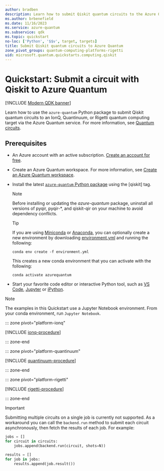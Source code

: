 ```yaml
---
author: bradben
description: Learn how to submit Qiskit quantum circuits to the Azure Quantum service.
ms.author: brbenefield
ms.date: 11/16/2023
ms.service: azure-quantum
ms.subservice: qdk
ms.topic: quickstart
no-loc: ['Python', '$$v', target, targets]
title: Submit Qiskit quantum circuits to Azure Quantum
zone_pivot_groups: quantum-computing-platforms-rigetti
uid: microsoft.quantum.quickstarts.computing.qiskit
--- 
```


# Quickstart: Submit a circuit with Qiskit to Azure Quantum

[!INCLUDE [Modern QDK banner](includes/new-qdk-support.md)]

Learn how to use the `azure-quantum` Python package to submit Qiskit quantum circuits to an IonQ, Quantinuum, or Rigetti quantum computing target via the Azure Quantum service. For more information, see [Quantum circuits](xref:microsoft.quantum.concepts.circuits).

## Prerequisites

- An Azure account with an active subscription. [Create an account for free](https://azure.microsoft.com/free/?WT.mc_id=A261C142F).
- Create an Azure Quantum workspace. For more information, see [Create an Azure Quantum workspace](xref:microsoft.quantum.how-to.workspace).
- Install the latest [`azure-quantum` Python package](xref:microsoft.quantum.install-qdk.overview#use-python-with-qiskit-and-cirq) using the \[qiskit\] tag.

    > [!NOTE]
    > Before installing or updating the *azure-quantum* package, uninstall all versions of pyqir, pyqir-*, and qiskit-qir on your machine to avoid dependency conflicts. 

    > [!TIP]
    > If you are using [Miniconda](https://docs.conda.io/en/latest/miniconda.html) or [Anaconda](https://www.anaconda.com/products/individual#Downloads), you can optionally create a new environment by downloading [environment.yml](https://github.com/microsoft/azure-quantum-python/blob/main/azure-quantum/environment.yml) and running the following:
    >
    >```shell
    >conda env create -f environment.yml
    >```
    >
    > This creates a new conda environment that you can activate with the following:
    >
    >```shell
    >conda activate azurequantum

- Start your favorite code editor or interactive Python tool, such as [VS Code](https://code.visualstudio.com/docs/python/jupyter-support-py), [Jupyter](https://jupyter.readthedocs.io/en/latest/content-quickstart.html) or [iPython](https://ipython.readthedocs.io/en/stable/interactive/tutorial.html).

> [!NOTE]
> The examples in this Quickstart use a Jupyter Notebook environment. From your conda environment, run `Jupyter Notebook`.

::: zone pivot="platform-ionq"

[!INCLUDE [ionq-procedure](includes/quickstart-qiskit-include-ionq.md)]

::: zone-end

::: zone pivot="platform-quantinuum"

[!INCLUDE [quantinuum-procedure](includes/quickstart-qiskit-include-quantinuum.md)]

::: zone-end

::: zone pivot="platform-rigetti"

[!INCLUDE [rigetti-procedure](includes/quickstart-qiskit-include-rigetti.md)]

::: zone-end

> [!IMPORTANT]
> Submitting multiple circuits on a single job is currently not supported. As a workaround you can call the `backend.run` method to submit each circuit asynchronously, then fetch the results of each job. For example:
>
> ```python
> jobs = []
> for circuit in circuits:
>     jobs.append(backend.run(circuit, shots=N))
> 
> results = []
> for job in jobs:
>     results.append(job.result())
>```
 

